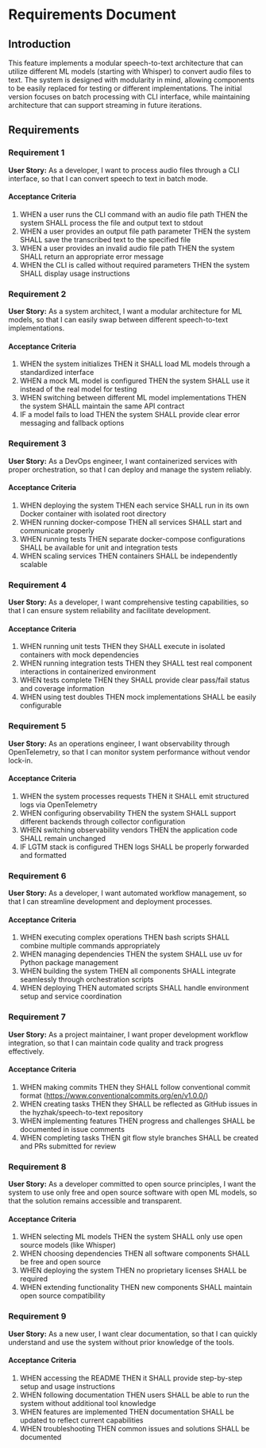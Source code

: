 # Requirements Document

## Introduction

This feature implements a modular speech-to-text architecture that can utilize different ML models (starting with Whisper) to convert audio files to text. The system is designed with modularity in mind, allowing components to be easily replaced for testing or different implementations. The initial version focuses on batch processing with CLI interface, while maintaining architecture that can support streaming in future iterations.

## Requirements

### Requirement 1

**User Story:** As a developer, I want to process audio files through a CLI interface, so that I can convert speech to text in batch mode.

#### Acceptance Criteria

1. WHEN a user runs the CLI command with an audio file path THEN the system SHALL process the file and output text to stdout
2. WHEN a user provides an output file path parameter THEN the system SHALL save the transcribed text to the specified file
3. WHEN a user provides an invalid audio file path THEN the system SHALL return an appropriate error message
4. WHEN the CLI is called without required parameters THEN the system SHALL display usage instructions

### Requirement 2

**User Story:** As a system architect, I want a modular architecture for ML models, so that I can easily swap between different speech-to-text implementations.

#### Acceptance Criteria

1. WHEN the system initializes THEN it SHALL load ML models through a standardized interface
2. WHEN a mock ML model is configured THEN the system SHALL use it instead of the real model for testing
3. WHEN switching between different ML model implementations THEN the system SHALL maintain the same API contract
4. IF a model fails to load THEN the system SHALL provide clear error messaging and fallback options

### Requirement 3

**User Story:** As a DevOps engineer, I want containerized services with proper orchestration, so that I can deploy and manage the system reliably.

#### Acceptance Criteria

1. WHEN deploying the system THEN each service SHALL run in its own Docker container with isolated root directory
2. WHEN running docker-compose THEN all services SHALL start and communicate properly
3. WHEN running tests THEN separate docker-compose configurations SHALL be available for unit and integration tests
4. WHEN scaling services THEN containers SHALL be independently scalable

### Requirement 4

**User Story:** As a developer, I want comprehensive testing capabilities, so that I can ensure system reliability and facilitate development.

#### Acceptance Criteria

1. WHEN running unit tests THEN they SHALL execute in isolated containers with mock dependencies
2. WHEN running integration tests THEN they SHALL test real component interactions in containerized environment
3. WHEN tests complete THEN they SHALL provide clear pass/fail status and coverage information
4. WHEN using test doubles THEN mock implementations SHALL be easily configurable

### Requirement 5

**User Story:** As an operations engineer, I want observability through OpenTelemetry, so that I can monitor system performance without vendor lock-in.

#### Acceptance Criteria

1. WHEN the system processes requests THEN it SHALL emit structured logs via OpenTelemetry
2. WHEN configuring observability THEN the system SHALL support different backends through collector configuration
3. WHEN switching observability vendors THEN the application code SHALL remain unchanged
4. IF LGTM stack is configured THEN logs SHALL be properly forwarded and formatted

### Requirement 6

**User Story:** As a developer, I want automated workflow management, so that I can streamline development and deployment processes.

#### Acceptance Criteria

1. WHEN executing complex operations THEN bash scripts SHALL combine multiple commands appropriately
2. WHEN managing dependencies THEN the system SHALL use uv for Python package management
3. WHEN building the system THEN all components SHALL integrate seamlessly through orchestration scripts
4. WHEN deploying THEN automated scripts SHALL handle environment setup and service coordination

### Requirement 7

**User Story:** As a project maintainer, I want proper development workflow integration, so that I can maintain code quality and track progress effectively.

#### Acceptance Criteria

1. WHEN making commits THEN they SHALL follow conventional commit format (https://www.conventionalcommits.org/en/v1.0.0/)
2. WHEN creating tasks THEN they SHALL be reflected as GitHub issues in the hyzhak/speech-to-text repository
3. WHEN implementing features THEN progress and challenges SHALL be documented in issue comments
4. WHEN completing tasks THEN git flow style branches SHALL be created and PRs submitted for review

### Requirement 8

**User Story:** As a developer committed to open source principles, I want the system to use only free and open source software with open ML models, so that the solution remains accessible and transparent.

#### Acceptance Criteria

1. WHEN selecting ML models THEN the system SHALL only use open source models (like Whisper)
2. WHEN choosing dependencies THEN all software components SHALL be free and open source
3. WHEN deploying the system THEN no proprietary licenses SHALL be required
4. WHEN extending functionality THEN new components SHALL maintain open source compatibility

### Requirement 9

**User Story:** As a new user, I want clear documentation, so that I can quickly understand and use the system without prior knowledge of the tools.

#### Acceptance Criteria

1. WHEN accessing the README THEN it SHALL provide step-by-step setup and usage instructions
2. WHEN following documentation THEN users SHALL be able to run the system without additional tool knowledge
3. WHEN features are implemented THEN documentation SHALL be updated to reflect current capabilities
4. WHEN troubleshooting THEN common issues and solutions SHALL be documented
